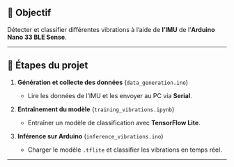 ## 📌 Objectif
Détecter et classifier différentes vibrations à l’aide de **l’IMU** de l’**Arduino Nano 33 BLE Sense**.

---

## 🚀 Étapes du projet
1. **Génération et collecte des données** (`data_generation.ino`)
   - Lire les données de l’IMU et les envoyer au PC via **Serial**.

2. **Entraînement du modèle** (`training_vibrations.ipynb`)
   - Entraîner un modèle de classification avec **TensorFlow Lite**.

3. **Inférence sur Arduino** (`inference_vibrations.ino`)
   - Charger le modèle `.tflite` et classifier les vibrations en temps réel.

---
